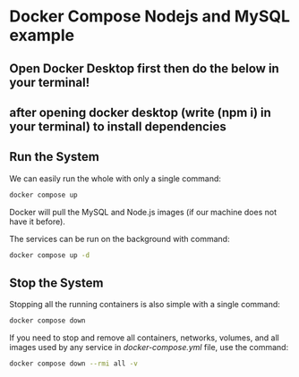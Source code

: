 # Docker Compose Nodejs and MySQL example

## Open Docker Desktop first then do the below in your terminal!

## after opening docker desktop (write (npm i) in your terminal) to install dependencies

## Run the System
We can easily run the whole with only a single command:
```bash
docker compose up
```

Docker will pull the MySQL and Node.js images (if our machine does not have it before).

The services can be run on the background with command:
```bash
docker compose up -d
```

## Stop the System
Stopping all the running containers is also simple with a single command:
```bash
docker compose down
```

If you need to stop and remove all containers, networks, volumes, and all images used by any service in <em>docker-compose.yml</em> file, use the command:
```bash
docker compose down --rmi all -v
```